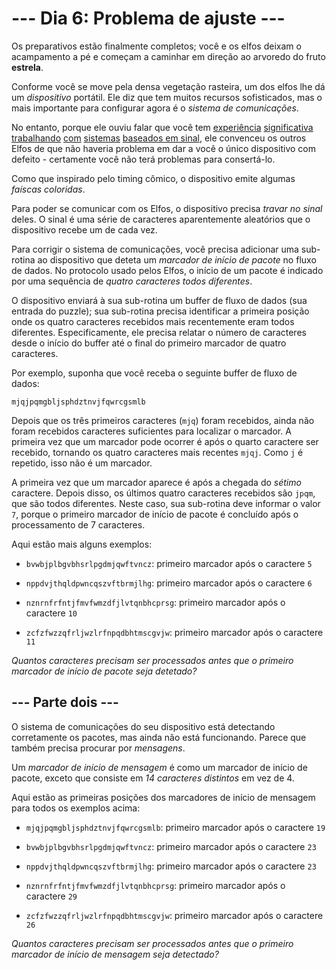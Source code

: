 # --- Dia 6: Problema de ajuste ---

Os preparativos estão finalmente completos; você e os elfos deixam o acampamento a pé e começam a caminhar em direção ao arvoredo do fruto **estrela**.

Conforme você se move pela densa vegetação rasteira, um dos elfos lhe dá um *dispositivo* portátil. Ele diz que tem muitos recursos sofisticados, mas o mais importante para configurar agora é o *sistema de comunicações*.

No entanto, porque ele ouviu falar que você tem [experiência](https://adventofcode.com/2016/day/25) [significativa](https://adventofcode.com/2016/day/6) [trabalhando](https://adventofcode.com/2019/day/7) [com](https://adventofcode.com/2019/day/9) [sistemas](https://adventofcode.com/2021/dia/25) [baseados em sinal](https://adventofcode.com/2019/day/16), ele convenceu os outros Elfos de que não haveria problema em dar a você o único dispositivo com defeito - certamente você não terá problemas para consertá-lo.

Como que inspirado pelo timing cômico, o dispositivo emite algumas *faíscas coloridas*.

Para poder se comunicar com os Elfos, o dispositivo precisa *travar no sinal* deles. O sinal é uma série de caracteres aparentemente aleatórios que o dispositivo recebe um de cada vez.

Para corrigir o sistema de comunicações, você precisa adicionar uma sub-rotina ao dispositivo que deteta um *marcador de início de pacote* no fluxo de dados. No protocolo usado pelos Elfos, o início de um pacote é indicado por uma sequência de *quatro caracteres todos diferentes*.

O dispositivo enviará à sua sub-rotina um buffer de fluxo de dados (sua entrada do puzzle); sua sub-rotina precisa identificar a primeira posição onde os quatro caracteres recebidos mais recentemente eram todos diferentes. Especificamente, ele precisa relatar o número de caracteres desde o início do buffer até o final do primeiro marcador de quatro caracteres.

Por exemplo, suponha que você receba o seguinte buffer de fluxo de dados:

`mjqjpqmgbljsphdztnvjfqwrcgsmlb`

Depois que os três primeiros caracteres (`mjq`) foram recebidos, ainda não foram recebidos caracteres suficientes para localizar o marcador. A primeira vez que um marcador pode ocorrer é após o quarto caractere ser recebido, tornando os quatro caracteres mais recentes `mjqj`. Como `j` é repetido, isso não é um marcador.

A primeira vez que um marcador aparece é após a chegada do *sétimo* caractere. Depois disso, os últimos quatro caracteres recebidos são `jpqm`, que são todos diferentes. Neste caso, sua sub-rotina deve informar o valor `7`, porque o primeiro marcador de início de pacote é concluído após o processamento de 7 caracteres.

Aqui estão mais alguns exemplos:


 - `bvwbjplbgvbhsrlpgdmjqwftvncz`: primeiro marcador após o caractere `5`

 - `nppdvjthqldpwncqszvftbrmjlhg`: primeiro marcador após o caractere `6`

 - `nznrnfrfntjfmvfwmzdfjlvtqnbhcprsg`: primeiro marcador após o caractere `10`

 - `zcfzfwzzqfrljwzlrfnpqdbhtmscgvjw`: primeiro marcador após o caractere `11`


*Quantos caracteres precisam ser processados antes que o primeiro marcador de início de pacote seja detetado?*

## --- Parte dois ---

O sistema de comunicações do seu dispositivo está detectando corretamente os pacotes, mas ainda não está funcionando. Parece que também precisa procurar por *mensagens*.

Um *marcador de início de mensagem* é como um marcador de início de pacote, exceto que consiste em *14 caracteres distintos* em vez de 4.

Aqui estão as primeiras posições dos marcadores de início de mensagem para todos os exemplos acima:


  - `mjqjpqmgbljsphdztnvjfqwrcgsmlb`: primeiro marcador após o caractere `19`

  - `bvwbjplbgvbhsrlpgdmjqwftvncz`: primeiro marcador após o caractere `23`

  - `nppdvjthqldpwncqszvftbrmjlhg`: primeiro marcador após o caractere `23`

  - `nznrnfrfntjfmvfwmzdfjlvtqnbhcprsg`: primeiro marcador após o caractere `29`

  - `zcfzfwzzqfrljwzlrfnpqdbhtmscgvjw`: primeiro marcador após o caractere `26`


*Quantos caracteres precisam ser processados antes que o primeiro marcador de início de mensagem seja detectado?*

